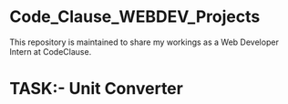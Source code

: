 # Code_Clause_WEBDEV_Projects

This repository is maintained to share my workings as a Web Developer Intern at CodeClause.


# TASK:- Unit Converter
